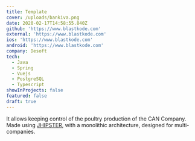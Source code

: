 ```yaml
---
title: Template
cover: /uploads/bankiva.png
date: 2020-02-17T14:58:55.840Z
github: 'https://www.blastkode.com'
external: 'https://www.blastkode.com'
ios: 'https://www.blastkode.com'
android: 'https://www.blastkode.com'
company: Desoft
tech:
  - Java
  - Spring
  - Vuejs
  - PostgreSQL
  - Typescript
showInProjects: false
featured: false
draft: true 
---
```

It allows keeping control of the poultry production of the CAN Company. Made using [JHIPSTER](https://www.jhipster.tech/), with a monolithic architecture, designed for multi-companies.
